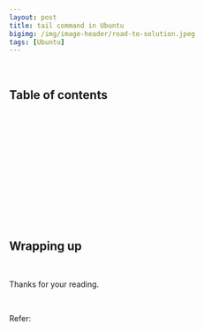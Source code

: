 ```yaml
---
layout: post
title: tail command in Ubuntu
bigimg: /img/image-header/road-to-solution.jpeg
tags: [Ubuntu]
---
```





<br>

## Table of contents





<br>

## 





<br>

## 






<br>

## 





<br>

## 





<br>

## Wrapping up





<br>

Thanks for your reading.

<br>

Refer:
